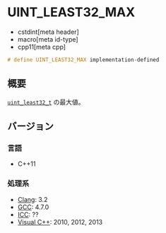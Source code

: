 # UINT_LEAST32_MAX
* cstdint[meta header]
* macro[meta id-type]
* cpp11[meta cpp]

```cpp
# define UINT_LEAST32_MAX implementation-defined
```

## 概要
[`uint_least32_t`](uint_least32_t.md) の最大値。

## バージョン
### 言語
- C++11

### 処理系
- [Clang](/implementation.md#clang): 3.2
- [GCC](/implementation.md#gcc): 4.7.0
- [ICC](/implementation.md#icc): ??
- [Visual C++](/implementation.md#visual_cpp): 2010, 2012, 2013
